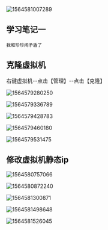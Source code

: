 

![1564581007289](学习笔记一.assets/1564581007289.png)

## 学习笔记一

~~~
我和珍珍闹矛盾了
~~~

## 克隆虚拟机

右键虚拟机--点击【管理】--点击【克隆】

![1564579280250](学习笔记一.assets/1564579280250.png)

![1564579336789](学习笔记一.assets/1564579336789.png)

![1564579428783](学习笔记一.assets/1564579428783.png)

![1564579460180](学习笔记一.assets/1564579460180.png)

![1564579531475](学习笔记一.assets/1564579531475.png)

## 修改虚拟机静态ip



![1564580757066](学习笔记一.assets/1564580757066.png)

![1564580872240](学习笔记一.assets/1564580872240.png)

![1564581300871](学习笔记一.assets/1564581300871.png)

![1564581498648](学习笔记一.assets/1564581498648.png)

![1564581526045](学习笔记一.assets/1564581526045.png)

